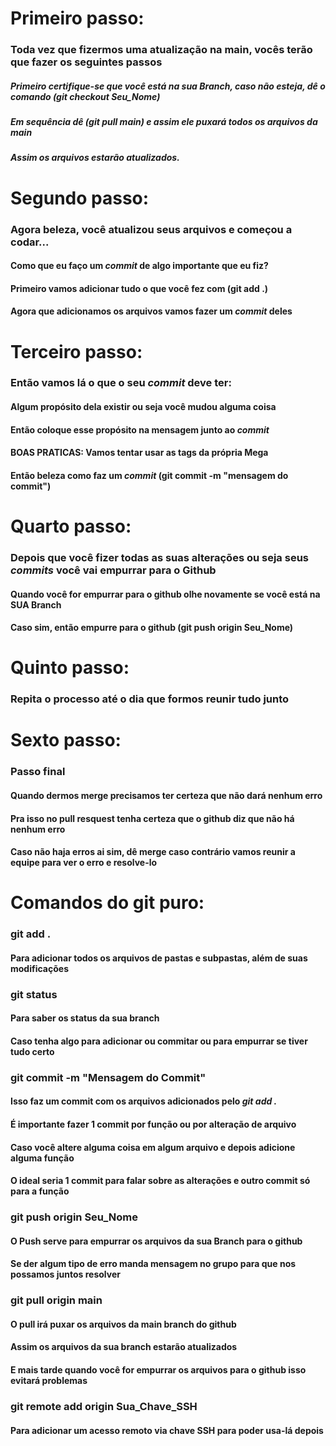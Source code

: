 # Primeiro passo:

### Toda vez que fizermos uma atualização na main, vocês terão que fazer os seguintes passos
##### Primeiro certifique-se que você está na sua Branch, caso não esteja, dê o comando (git checkout *Seu_Nome*)
##### Em sequência dê (git pull main) e assim ele puxará todos os arquivos da main
##### Assim os arquivos estarão atualizados.

# Segundo passo:

### Agora beleza, você atualizou seus arquivos e começou a codar...
#### Como que eu faço um *commit* de algo importante que eu fiz?
#### Primeiro vamos adicionar tudo o que você fez com (git add .)
#### Agora que adicionamos os arquivos vamos fazer um *commit* deles

# Terceiro passo:

### Então vamos lá o que o seu *commit* deve ter:
#### Algum propósito dela existir ou seja você mudou alguma coisa
#### Então coloque esse propósito na mensagem junto ao *commit*
#### BOAS PRATICAS: Vamos tentar usar as tags da própria Mega
#### Então beleza como faz um *commit* (git commit -m "mensagem do commit")

# Quarto passo:

### Depois que você fizer todas as suas alterações ou seja seus *commits* você vai empurrar para o Github
#### Quando você for empurrar para o github olhe novamente se você está na SUA Branch
#### Caso sim, então empurre para o github (git push origin Seu_Nome)

# Quinto passo:

### Repita o processo até o dia que formos reunir tudo junto

# Sexto passo:

### Passo final
#### Quando dermos merge precisamos ter certeza que não dará nenhum erro
#### Pra isso no pull resquest tenha certeza que o github diz que não há nenhum erro
#### Caso não haja erros ai sim, dê merge caso contrário vamos reunir a equipe para ver o erro e resolve-lo


# Comandos do git puro:

### git add .
#### Para adicionar todos os arquivos de pastas e subpastas, além de suas modificações

### git status
#### Para saber os status da sua branch
#### Caso tenha algo para adicionar ou commitar ou para empurrar se tiver tudo certo

### git commit -m "Mensagem do Commit"
#### Isso faz um commit com os arquivos adicionados pelo *git add .*
#### É importante fazer 1 commit por função ou por alteração de arquivo
#### Caso você altere alguma coisa em algum arquivo e depois adicione alguma função
#### O ideal seria 1 commit para falar sobre as alterações e outro commit só para a função

### git push origin Seu_Nome
#### O Push serve para empurrar os arquivos da sua Branch para o github
#### Se der algum tipo de erro manda mensagem no grupo para que nos possamos juntos resolver

### git pull origin main
#### O pull irá puxar os arquivos da main branch do github
#### Assim os arquivos da sua branch estarão atualizados
#### E mais tarde quando você for empurrar os arquivos para o github isso evitará problemas

### git remote add origin Sua_Chave_SSH
#### Para adicionar um acesso remoto via chave SSH para poder usa-lá depois



